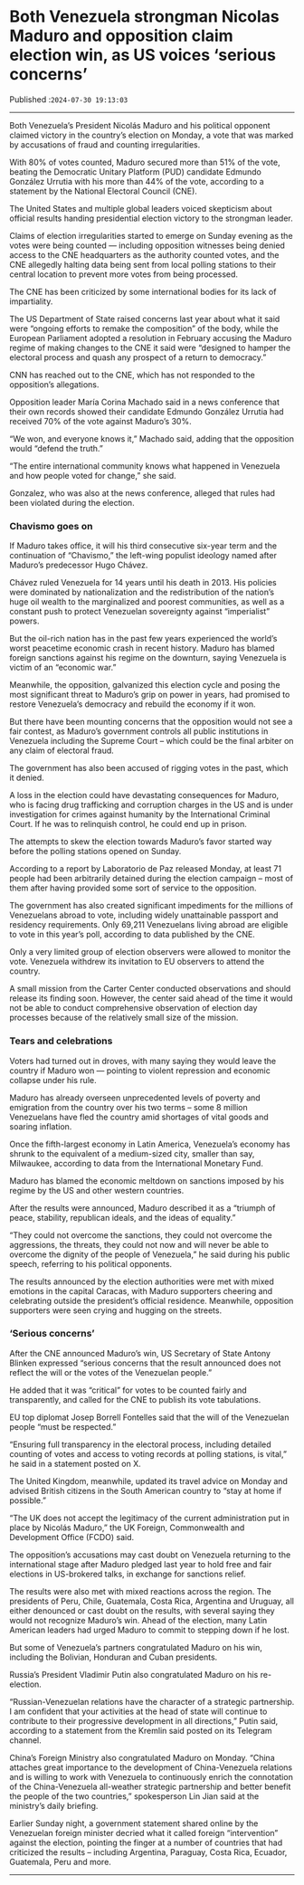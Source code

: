 # Both Venezuela strongman Nicolas Maduro and opposition claim election win, as US voices ‘serious concerns’

Published :`2024-07-30 19:13:03`

---

Both Venezuela’s President Nicolás Maduro and his political opponent claimed victory in the country’s election on Monday, a vote that was marked by accusations of fraud and counting irregularities.

With 80% of votes counted, Maduro secured more than 51% of the vote, beating the Democratic Unitary Platform (PUD) candidate Edmundo González Urrutia with his more than 44% of the vote, according to a statement by the National Electoral Council (CNE).

The United States and multiple global leaders voiced skepticism about official results handing presidential election victory to the strongman leader.

Claims of election irregularities started to emerge on Sunday evening as the votes were being counted — including opposition witnesses being denied access to the CNE headquarters as the authority counted votes, and the CNE allegedly halting data being sent from local polling stations to their central location to prevent more votes from being processed.

The CNE has been criticized by some international bodies for its lack of impartiality.

The US Department of State raised concerns last year about what it said were “ongoing efforts to remake the composition” of the body, while the European Parliament adopted a resolution in February accusing the Maduro regime of making changes to the CNE it said were “designed to hamper the electoral process and quash any prospect of a return to democracy.”

CNN has reached out to the CNE, which has not responded to the opposition’s allegations.

Opposition leader María Corina Machado said in a news conference that their own records showed their candidate Edmundo González Urrutia had received 70% of the vote against Maduro’s 30%.

“We won, and everyone knows it,” Machado said, adding that the opposition would “defend the truth.”

“The entire international community knows what happened in Venezuela and how people voted for change,” she said.

Gonzalez, who was also at the news conference, alleged that rules had been violated during the election.

### Chavismo goes on

If Maduro takes office, it will his third consecutive six-year term and the continuation of “Chavismo,” the left-wing populist ideology named after Maduro’s predecessor Hugo Chávez.

Chávez ruled Venezuela for 14 years until his death in 2013. His policies were dominated by nationalization and the redistribution of the nation’s huge oil wealth to the marginalized and poorest communities, as well as a constant push to protect Venezuelan sovereignty against “imperialist” powers.

But the oil-rich nation has in the past few years experienced the world’s worst peacetime economic crash in recent history. Maduro has blamed foreign sanctions against his regime on the downturn, saying Venezuela is victim of an “economic war.”

Meanwhile, the opposition, galvanized this election cycle and posing the most significant threat to Maduro’s grip on power in years, had promised to restore Venezuela’s democracy and rebuild the economy if it won.

But there have been mounting concerns that the opposition would not see a fair contest, as Maduro’s government controls all public institutions in Venezuela including the Supreme Court – which could be the final arbiter on any claim of electoral fraud.

The government has also been accused of rigging votes in the past, which it denied.

A loss in the election could have devastating consequences for Maduro, who is facing drug trafficking and corruption charges in the US and is under investigation for crimes against humanity by the International Criminal Court. If he was to relinquish control, he could end up in prison.

The attempts to skew the election towards Maduro’s favor started way before the polling stations opened on Sunday.

According to a report by Laboratorio de Paz released Monday, at least 71 people had been arbitrarily detained during the election campaign – most of them after having provided some sort of service to the opposition.

The government has also created significant impediments for the millions of Venezuelans abroad to vote, including widely unattainable passport and residency requirements. Only 69,211 Venezuelans living abroad are eligible to vote in this year’s poll, according to data published by the CNE.

Only a very limited group of election observers were allowed to monitor the vote. Venezuela withdrew its invitation to EU observers to attend the country.

A small mission from the Carter Center conducted observations and should release its finding soon. However, the center said ahead of the time it would not be able to conduct comprehensive observation of election day processes because of the relatively small size of the mission.

### Tears and celebrations

Voters had turned out in droves, with many saying they would leave the country if Maduro won — pointing to violent repression and economic collapse under his rule.

Maduro has already overseen unprecedented levels of poverty and emigration from the country over his two terms – some 8 million Venezuelans have fled the country amid shortages of vital goods and soaring inflation.

Once the fifth-largest economy in Latin America, Venezuela’s economy has shrunk to the equivalent of a medium-sized city, smaller than say, Milwaukee, according to data from the International Monetary Fund.

Maduro has blamed the economic meltdown on sanctions imposed by his regime by the US and other western countries.

After the results were announced, Maduro described it as a “triumph of peace, stability, republican ideals, and the ideas of equality.”

“They could not overcome the sanctions, they could not overcome the aggressions, the threats, they could not now and will never be able to overcome the dignity of the people of Venezuela,” he said during his public speech, referring to his political opponents.

The results announced by the election authorities were met with mixed emotions in the capital Caracas, with Maduro supporters cheering and celebrating outside the president’s official residence. Meanwhile, opposition supporters were seen crying and hugging on the streets.

### ‘Serious concerns’

After the CNE announced Maduro’s win, US Secretary of State Antony Blinken expressed “serious concerns that the result announced does not reflect the will or the votes of the Venezuelan people.”

He added that it was “critical” for votes to be counted fairly and transparently, and called for the CNE to publish its vote tabulations.

EU top diplomat Josep Borrell Fontelles said that the will of the Venezuelan people “must be respected.”

“Ensuring full transparency in the electoral process, including detailed counting of votes and access to voting records at polling stations, is vital,” he said in a statement posted on X.

The United Kingdom, meanwhile, updated its travel advice on Monday and advised British citizens in the South American country to “stay at home if possible.”

“The UK does not accept the legitimacy of the current administration put in place by Nicolás Maduro,” the UK Foreign, Commonwealth and Development Office (FCDO) said.

The opposition’s accusations may cast doubt on Venezuela returning to the international stage after Maduro pledged last year to hold free and fair elections in US-brokered talks, in exchange for sanctions relief.

The results were also met with mixed reactions across the region. The presidents of Peru, Chile, Guatemala, Costa Rica, Argentina and Uruguay, all either denounced or cast doubt on the results, with several saying they would not recognize Maduro’s win. Ahead of the election, many Latin American leaders had urged Maduro to commit to stepping down if he lost.

But some of Venezuela’s partners congratulated Maduro on his win, including the Bolivian, Honduran and Cuban presidents.

Russia’s President Vladimir Putin also congratulated Maduro on his re-election.

“Russian-Venezuelan relations have the character of a strategic partnership. I am confident that your activities at the head of state will continue to contribute to their progressive development in all directions,” Putin said, according to a statement from the Kremlin said posted on its Telegram channel.

China’s Foreign Ministry also congratulated Maduro on Monday. “China attaches great importance to the development of China-Venezuela relations and is willing to work with Venezuela to continuously enrich the connotation of the China-Venezuela all-weather strategic partnership and better benefit the people of the two countries,” spokesperson Lin Jian said at the ministry’s daily briefing.

Earlier Sunday night, a government statement shared online by the Venezuelan foreign minister decried what it called foreign “intervention” against the election, pointing the finger at a number of countries that had criticized the results – including Argentina, Paraguay, Costa Rica, Ecuador, Guatemala, Peru and more.

---

